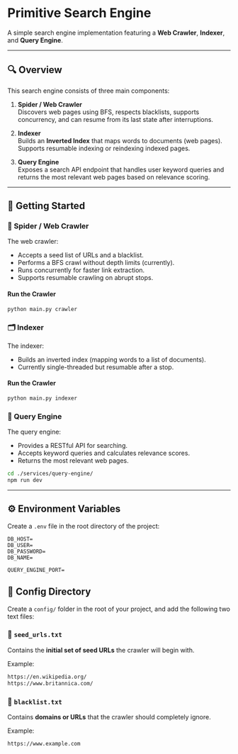 # Primitive Search Engine

A simple search engine implementation featuring a **Web Crawler**, **Indexer**, and **Query Engine**.

---

## 🔍 Overview

This search engine consists of three main components:

1. **Spider / Web Crawler**  
   Discovers web pages using BFS, respects blacklists, supports concurrency, and can resume from its last state after interruptions.

2. **Indexer**  
   Builds an **Inverted Index** that maps words to documents (web pages). Supports resumable indexing or reindexing indexed pages.

3. **Query Engine**  
   Exposes a search API endpoint that handles user keyword queries and returns the most relevant web pages based on relevance scoring.

---

## 🚀 Getting Started

### 📡 Spider / Web Crawler

The web crawler:
- Accepts a seed list of URLs and a blacklist.
- Performs a BFS crawl without depth limits (currently).
- Runs concurrently for faster link extraction.
- Supports resumable crawling on abrupt stops.

#### Run the Crawler

```bash
python main.py crawler
```


### 🗂️ Indexer
The indexer:
- Builds an inverted index (mapping words to a list of documents).
- Currently single-threaded but resumable after a stop.

#### Run the Crawler

```bash
python main.py indexer
```

### 🔎 Query Engine

The query engine:

- Provides a RESTful API for searching.
- Accepts keyword queries and calculates relevance scores.
- Returns the most relevant web pages.

```bash
cd ./services/query-engine/
npm run dev
```

---

## ⚙️ Environment Variables
Create a ```.env``` file in the root directory of the project:
```env
DB_HOST=
DB_USER=
DB_PASSWORD=
DB_NAME=

QUERY_ENGINE_PORT=
```

## 📁 Config Directory

Create a `config/` folder in the root of your project, and add the following two text files:

### 🔹 `seed_urls.txt`
Contains the **initial set of seed URLs** the crawler will begin with.

Example:
```seed_urls.txt
https://en.wikipedia.org/
https://www.britannica.com/
```
### 🔹 `blacklist.txt`
Contains **domains or URLs** that the crawler should completely ignore.

Example:
```blacklist.txt
https://www.example.com
```